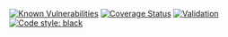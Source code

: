 [![Known Vulnerabilities](https://snyk.io/test/github/x4dr/NossiNet/badge.svg)](https://snyk.io/test/github/x4dr/NossiNet)
[![Coverage Status](https://coveralls.io/repos/github/x4dr/NossiNet/badge.svg?branch=master)](https://coveralls.io/github/x4dr/NossiNet?branch=master)
[![Validation](https://github.com/x4dr/NossiNet/workflows/Validation/badge.svg)](https://github.com/x4dr/NossiNet/actions)
[![Code style: black](https://img.shields.io/badge/code%20style-black-000000.svg)](https://github.com/psf/black)

